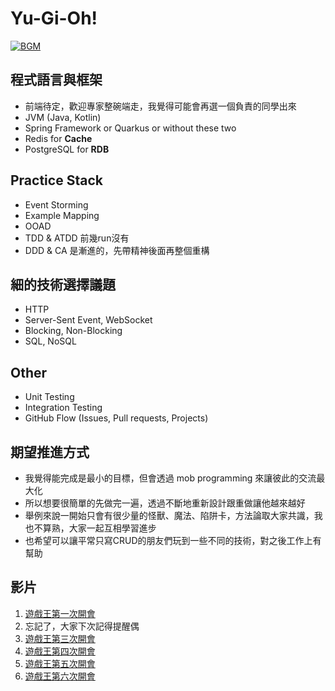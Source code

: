 # Yu-Gi-Oh!
[![BGM](https://img.youtube.com/vi/tXAWuvakMno/0.jpg)](https://www.youtube.com/watch?v=tXAWuvakMno)

## 程式語言與框架
* 前端待定，歡迎專家整碗端走，我覺得可能會再選一個負責的同學出來
* JVM (Java, Kotlin)
* Spring Framework or Quarkus or without these two
* Redis for **Cache**
* PostgreSQL for **RDB**

## Practice Stack
* Event Storming
* Example Mapping
* OOAD
* TDD & ATDD 前幾run沒有
* DDD & CA 是漸進的，先帶精神後面再整個重構

## 細的技術選擇議題
* HTTP
* Server-Sent Event, WebSocket
* Blocking, Non-Blocking
* SQL, NoSQL

## Other
* Unit Testing
* Integration Testing
* GitHub Flow (Issues, Pull requests, Projects)

## 期望推進方式
* 我覺得能完成是最小的目標，但會透過 mob programming 來讓彼此的交流最大化
* 所以想要很簡單的先做完一遍，透過不斷地重新設計跟重做讓他越來越好
* 舉例來說一開始只會有很少量的怪獸、魔法、陷阱卡，方法論取大家共識，我也不算熟，大家一起互相學習進步
* 也希望可以讓平常只寫CRUD的朋友們玩到一些不同的技術，對之後工作上有幫助

## 影片
1. [遊戲王第一次開會](https://youtu.be/QL-o7Xp_4bo)
2. 忘記了，大家下次記得提醒偶
3. [遊戲王第三次開會](https://youtu.be/HZFNxIcTyQM)
4. [遊戲王第四次開會](https://youtu.be/yCsG4E655xU)
5. [遊戲王第五次開會](https://youtu.be/F6Cfz6IpBgo)
6. [遊戲王第六次開會](https://youtu.be/QzR8h71O60U)

